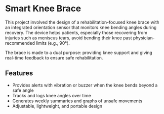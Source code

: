 # Smart Knee Brace  

This project involved the design of a rehabilitation-focused knee brace with an integrated orientation sensor that monitors knee bending angles during recovery. The device helps patients, especially those recovering from injuries such as meniscus tears, avoid bending their knee past physician-recommended limits (e.g., 90°).  

The brace is made to a dual purpose: providing knee support and giving real-time feedback to ensure safe rehabilitation.

## Features
- Provides alerts with vibration or buzzer when the knee bends beyond a safe angle  
- Tracks and logs knee angles over time  
- Generates weekly summaries and graphs of unsafe movements  
- Adjustable, lightweight, and portable design  
